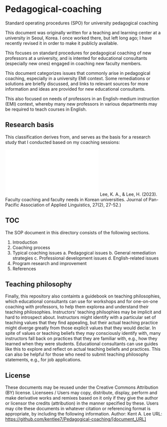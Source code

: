 # Pedagogical-coaching
Standard operating procedures (SPO) for university pedagogical coaching

This document was originally written for a teaching and learning center at a university in Seoul, Korea. I once worked there, but left long ago; I have recently revised it in order to make it publicly available. 

This focuses on standard procedures for pedagogical coaching of new professors at a university, and is intented for educational consultants (especially new ones) engaged in coaching new faculty members. 

This document categorizes issues that commonly arise in pedagogical coaching, especially in a university EMI context. Some remediations or solutions are briefly discussed, and links to relevant sources for more information and ideas are provided for new educational consultants. 

This also focused on needs of professors in an English-medium instruction (EMI) context, whereby many new professors in various departments may be required to teach courses in English. 

## Research basis 
This classification derives from, and serves as the basis for a research study that I conducted based on my coaching sessions: 

![Lee&Lee2023](Faculty.coaching.2023.pdf) Lee, K. A., & Lee, H. (2023). Faculty coaching and faculty needs in Korean universities. Journal of Pan-Pacific Association of Applied Linguistics, 27(2), 27-52.)  


## TOC
The SOP document in this directory consists of the following sections. 

1. Introduction
2. Coaching process
3. Typical coaching issues
   a. Pedagogical issues
   b. General remediation strategies
   c. Professional development issues
   d. English-related issues
4. Program research and improvement
5. References  

## Teaching philosophy 
Finally, this repository also containts a guidebook on teaching philosophies, which educational consultants can use for workshops and for one-on-one coaching with professors, to help them explorea and understand their teaching philosophies. Instructors' teaching philsophies may be implicit and hard to introspect about. Instructors might identify with a particular set of teaching values that they find appealing, but their actual teaching practice might diverge greatly from those explicit values that they would declar. In spite of values or teaching beliefs they may consciously identify with, many instructors fall back on practices that they are familiar with, e.g., how they learned when they were students. Educational consultants can use guides like this to explore and reflect on actual teaching beliefs and practices. This can also be helpful for those who need to submit teaching philosophy statements, e.g., for job applications. 

## License
These documents may be reused under the Creative Commons Attribution (BY) license. Licensees / Users may copy, distribute, display, perform and make derivative works and remixes based on it only if they give the author or licensor the credits (attribution) in the manner specified by these. Users may cite these documents in whatever citation or referencing format is appropriate, by including the following information. 
Author: Kent A. Lee
URL: https://github.com/kentlee7/Pedagogical-coaching/[document_URL] 
